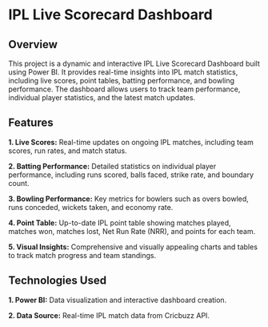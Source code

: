 # IPL Live Scorecard Dashboard

## Overview

This project is a dynamic and interactive IPL Live Scorecard Dashboard built using Power BI. It provides real-time insights into IPL match statistics, including live scores, point tables, batting performance, and bowling performance. The dashboard allows users to track team performance, individual player statistics, and the latest match updates.

## Features

**1. Live Scores:** Real-time updates on ongoing IPL matches, including team scores, run rates, and match status.

**2. Batting Performance:** Detailed statistics on individual player performance, including runs scored, balls faced, strike rate, and boundary count.

**3. Bowling Performance:** Key metrics for bowlers such as overs bowled, runs conceded, wickets taken, and economy rate.

**4. Point Table:** Up-to-date IPL point table showing matches played, matches won, matches lost, Net Run Rate (NRR), and points for each team.

**5. Visual Insights:** Comprehensive and visually appealing charts and tables to track match progress and team standings.

## Technologies Used

**1. Power BI:** Data visualization and interactive dashboard creation.

**2. Data Source:** Real-time IPL match data from Cricbuzz API.
